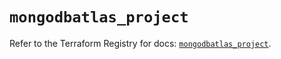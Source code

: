 # `mongodbatlas_project`

Refer to the Terraform Registry for docs: [`mongodbatlas_project`](https://registry.terraform.io/providers/mongodb/mongodbatlas/1.30.0/docs/resources/project).
